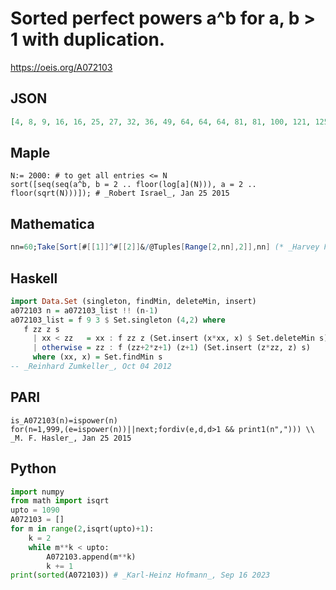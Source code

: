 # Sorted perfect powers a^b for a, b \> 1 with duplication\.
https://oeis.org/A072103
## JSON
```JSON
[4, 8, 9, 16, 16, 25, 27, 32, 36, 49, 64, 64, 64, 81, 81, 100, 121, 125, 128, 144, 169, 196, 216, 225, 243, 256, 256, 256, 289, 324, 343, 361, 400, 441, 484, 512, 512, 529, 576, 625, 625, 676, 729, 729, 729, 784, 841, 900, 961, 1000, 1024, 1024, 1024, 1089]
```
## Maple
```Maple
N:= 2000: # to get all entries <= N
sort([seq(seq(a^b, b = 2 .. floor(log[a](N))), a = 2 .. floor(sqrt(N)))]); # _Robert Israel_, Jan 25 2015
```
## Mathematica
```Mathematica
nn=60;Take[Sort[#[[1]]^#[[2]]&/@Tuples[Range[2,nn],2]],nn] (* _Harvey P. Dale_, Oct 03 2012 *)
```
## Haskell
```Haskell
import Data.Set (singleton, findMin, deleteMin, insert)
a072103 n = a072103_list !! (n-1)
a072103_list = f 9 3 $ Set.singleton (4,2) where
   f zz z s
     | xx < zz   = xx : f zz z (Set.insert (x*xx, x) $ Set.deleteMin s)
     | otherwise = zz : f (zz+2*z+1) (z+1) (Set.insert (z*zz, z) s)
     where (xx, x) = Set.findMin s
-- _Reinhard Zumkeller_, Oct 04 2012
```
## PARI
```PARI
is_A072103(n)=ispower(n)
for(n=1,999,(e=ispower(n))||next;fordiv(e,d,d>1 && print1(n","))) \\ _M. F. Hasler_, Jan 25 2015
```
## Python
```Python
import numpy
from math import isqrt
upto = 1090
A072103 = []
for m in range(2,isqrt(upto)+1):
    k = 2
    while m**k < upto:
        A072103.append(m**k)
        k += 1
print(sorted(A072103)) # _Karl-Heinz Hofmann_, Sep 16 2023
```
